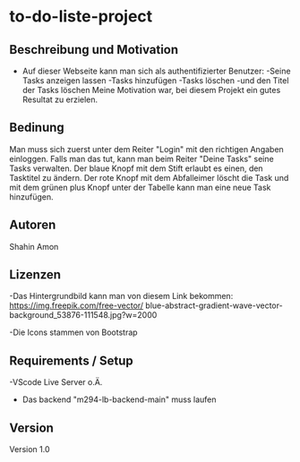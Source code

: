 # to-do-liste-project

## Beschreibung und Motivation
- Auf dieser Webseite kann man sich als authentifizierter Benutzer:
    -Seine Tasks anzeigen lassen
    -Tasks hinzufügen
    -Tasks löschen
    -und den Titel der Tasks löschen
Meine Motivation war, bei diesem Projekt ein gutes Resultat zu erzielen.

## Bedinung
Man muss sich zuerst unter dem Reiter "Login" mit den richtigen Angaben einloggen. Falls man das tut, kann man beim Reiter
"Deine Tasks" seine Tasks verwalten. Der blaue Knopf mit dem Stift erlaubt es einen, den Tasktitel zu ändern. Der rote Knopf mit dem
Abfalleimer löscht die Task und mit dem grünen plus Knopf unter der Tabelle kann man eine neue Task hinzufügen.

## Autoren
Shahin Amon

## Lizenzen
-Das Hintergrundbild kann man von diesem Link bekommen: https://img.freepik.com/free-vector/        blue-abstract-gradient-wave-vector-background_53876-111548.jpg?w=2000

-Die Icons stammen von Bootstrap

## Requirements / Setup
-VScode Live Server o.Ä.
- Das backend "m294-lb-backend-main" muss laufen

## Version
Version 1.0